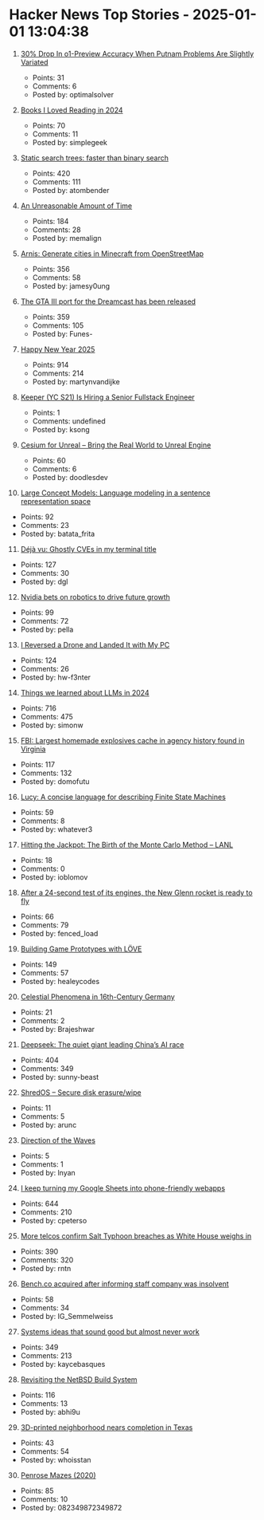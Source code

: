 # Hacker News Top Stories - 2025-01-01 13:04:38

1. [30% Drop In o1-Preview Accuracy When Putnam Problems Are Slightly Variated](https://openreview.net/forum?id=YXnwlZe0yf&noteId=yrsGpHd0Sf)
   - Points: 31
   - Comments: 6
   - Posted by: optimalsolver

2. [Books I Loved Reading in 2024](https://thoughts.wyounas.com/p/books-i-enjoyed-most-in-2024)
   - Points: 70
   - Comments: 11
   - Posted by: simplegeek

3. [Static search trees: faster than binary search](https://curiouscoding.nl/posts/static-search-tree/)
   - Points: 420
   - Comments: 111
   - Posted by: atombender

4. [An Unreasonable Amount of Time](https://allenpike.com/2024/an-unreasonable-amount-of-time)
   - Points: 184
   - Comments: 28
   - Posted by: memalign

5. [Arnis: Generate cities in Minecraft from OpenStreetMap](https://github.com/louis-e/arnis)
   - Points: 356
   - Comments: 58
   - Posted by: jamesy0ung

6. [The GTA III port for the Dreamcast has been released](https://gitlab.com/skmp/dca3-game)
   - Points: 359
   - Comments: 105
   - Posted by: Funes-

7. [Happy New Year 2025](undefined)
   - Points: 914
   - Comments: 214
   - Posted by: martynvandijke

8. [Keeper (YC S21) Is Hiring a Senior Fullstack Engineer](https://www.ycombinator.com/companies/keeper/jobs/fLwv59z-senior-fullstack-engineer)
   - Points: 1
   - Comments: undefined
   - Posted by: ksong

9. [Cesium for Unreal – Bring the Real World to Unreal Engine](https://cesium.com/platform/cesium-for-unreal/)
   - Points: 60
   - Comments: 6
   - Posted by: doodlesdev

10. [Large Concept Models: Language modeling in a sentence representation space](https://github.com/facebookresearch/large_concept_model)
   - Points: 92
   - Comments: 23
   - Posted by: batata_frita

11. [Déjà vu: Ghostly CVEs in my terminal title](https://dgl.cx/2024/12/ghostty-terminal-title)
   - Points: 127
   - Comments: 30
   - Posted by: dgl

12. [Nvidia bets on robotics to drive future growth](https://www.ft.com/content/7c3dafa8-ffb9-4ca8-b677-ab3cc2afbdcb)
   - Points: 99
   - Comments: 72
   - Posted by: pella

13. [I Reversed a Drone and Landed It with My PC](https://www.hardbreak.wiki/network-analysis/protocols/application-layer/proprietary-protocols/parrot-anafi-drone-reverse-engineering)
   - Points: 124
   - Comments: 26
   - Posted by: hw-f3nter

14. [Things we learned about LLMs in 2024](https://simonwillison.net/2024/Dec/31/llms-in-2024/)
   - Points: 716
   - Comments: 475
   - Posted by: simonw

15. [FBI: Largest homemade explosives cache in agency history found in Virginia](https://thehill.com/national-security/5061535-virginia-man-arrested-explosives/)
   - Points: 117
   - Comments: 132
   - Posted by: domofutu

16. [Lucy: A concise language for describing Finite State Machines](https://pkg.spooky.click/lucylang/)
   - Points: 59
   - Comments: 8
   - Posted by: whatever3

17. [Hitting the Jackpot: The Birth of the Monte Carlo Method – LANL](https://www.lanl.gov/media/publications/actinide-research-quarterly/first-quarter-2023/hitting-the-jackpot-the-birth-of-the-monte-carlo-method)
   - Points: 18
   - Comments: 0
   - Posted by: ioblomov

18. [After a 24-second test of its engines, the New Glenn rocket is ready to fly](https://arstechnica.com/space/2024/12/blue-origin-hot-fires-new-glenn-rocket-setting-up-a-launch-early-next-year/)
   - Points: 66
   - Comments: 79
   - Posted by: fenced_load

19. [Building Game Prototypes with LÖVE](https://healeycodes.com/building-game-prototypes-with-love)
   - Points: 149
   - Comments: 57
   - Posted by: healeycodes

20. [Celestial Phenomena in 16th-Century Germany](https://publicdomainreview.org/collection/celestial-phenomena-16th-century-germany/)
   - Points: 21
   - Comments: 2
   - Posted by: Brajeshwar

21. [Deepseek: The quiet giant leading China’s AI race](https://www.chinatalk.media/p/deepseek-ceo-interview-with-chinas)
   - Points: 404
   - Comments: 349
   - Posted by: sunny-beast

22. [ShredOS – Secure disk erasure/wipe](https://github.com/PartialVolume/shredos.x86_64)
   - Points: 11
   - Comments: 5
   - Posted by: arunc

23. [Direction of the Waves](https://kyndinfo.notion.site/Direction-of-the-waves-8d1da5a580614d01af8724c1e698a6e1)
   - Points: 5
   - Comments: 1
   - Posted by: lnyan

24. [I keep turning my Google Sheets into phone-friendly webapps](https://arstechnica.com/gadgets/2024/12/making-tiny-no-code-webapps-out-of-spreadsheets-is-a-weirdly-fulfilling-hobby/)
   - Points: 644
   - Comments: 210
   - Posted by: cpeterso

25. [More telcos confirm Salt Typhoon breaches as White House weighs in](https://www.theregister.com/2024/12/30/att_verizon_confirm_salt_typhoon_breach/)
   - Points: 390
   - Comments: 320
   - Posted by: rntn

26. [Bench.co acquired after informing staff company was insolvent](https://www.bench.co/press-release)
   - Points: 58
   - Comments: 34
   - Posted by: IG_Semmelweiss

27. [Systems ideas that sound good but almost never work](https://hardcoresoftware.learningbyshipping.com/p/225-systems-ideas-that-sound-good)
   - Points: 349
   - Comments: 213
   - Posted by: kaycebasques

28. [Revisiting the NetBSD Build System](https://blogsystem5.substack.com/p/netbsd-build-system)
   - Points: 116
   - Comments: 13
   - Posted by: abhi9u

29. [3D-printed neighborhood nears completion in Texas](https://www.yahoo.com/news/worlds-largest-3d-printed-neighborhood-060654029.html)
   - Points: 43
   - Comments: 54
   - Posted by: whoisstan

30. [Penrose Mazes (2020)](https://justinpombrio.net/archive/penrose-maze/)
   - Points: 85
   - Comments: 10
   - Posted by: 082349872349872

